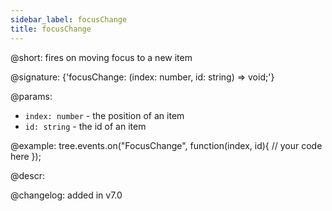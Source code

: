 ```yaml
---
sidebar_label: focusChange
title: focusChange
---          
```


@short: fires on moving focus to a new item

@signature: {'focusChange: (index: number, id: string) => void;'}

@params:
- `index: number` - the position of an item
- `id: string` - the id of an item

@example:
tree.events.on("FocusChange", function(index, id){
    // your code here
});

@descr:

@changelog: added in v7.0
